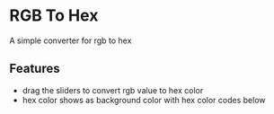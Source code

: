 # RGB To Hex
A simple converter for rgb to hex

## Features
- drag the sliders to convert rgb value to hex color
- hex color shows as background color with hex color codes below